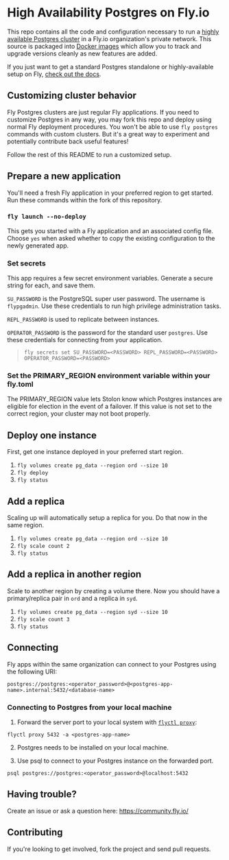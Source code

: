 # High Availability Postgres on Fly.io

This repo contains all the code and configuration necessary to run a [highly available Postgres cluster](https://fly.io/docs/postgres/) in a Fly.io organization's private network. This source is packaged into [Docker images](https://hub.docker.com/r/flyio/postgres-ha/tags) which allow you to track and upgrade versions cleanly as new features are added.

If you just want to get a standard Postgres standalone or highly-available setup on Fly, [check out the docs](https://fly.io/docs/postgres/).
## Customizing cluster behavior

Fly Postgres clusters are just regular Fly applications. If you need to customize Postgres in any way, you may fork this repo and deploy using normal Fly deployment procedures. You won't be able to use `fly postgres` commands with custom clusters. But it's a great way to experiment and potentially contribute back useful features!

Follow the rest of this README to run a customized setup.
## Prepare a new application

You'll need a fresh Fly application in your preferred region to get started. Run these commands within the fork of this repository.
### `fly launch --no-deploy`
This gets you started with a Fly application and an associated config file.
Choose `yes` when asked whether to copy the existing configuration to the newly generated app.

### Set secrets
This app requires a few secret environment variables. Generate a secure string for each, and save them.

`SU_PASSWORD` is the PostgreSQL super user password. The username is `flypgadmin`. Use these credentials to run high privilege administration tasks.

`REPL_PASSWORD` is used to replicate between instances.

`OPERATOR_PASSWORD` is the password for the standard user `postgres`. Use these credentials for connecting from your application.

> `fly secrets set SU_PASSWORD=<PASSWORD> REPL_PASSWORD=<PASSWORD> OPERATOR_PASSWORD=<PASSWORD>`

### Set the PRIMARY_REGION environment variable within your fly.toml 
The PRIMARY_REGION value lets Stolon know which Postgres instances are eligible for election in the event of a failover.  If this value is not set to the correct region, your cluster may not boot properly.   

## Deploy one instance

First, get one instance deployed in your preferred start region.

1. `fly volumes create pg_data --region ord --size 10`
2. `fly deploy`
3. `fly status`

## Add a replica

Scaling up will automatically setup a replica for you. Do that now in the same region.

1. `fly volumes create pg_data --region ord --size 10`
2. `fly scale count 2`
3. `fly status`

## Add a replica in another region

Scale to another region by creating a volume there. Now you should have a primary/replica pair in `ord` and a replica in `syd`.

1. `fly volumes create pg_data --region syd --size 10`
2. `fly scale count 3`
3. `fly status`

## Connecting

Fly apps within the same organization can connect to your Postgres using the following URI:

```
postgres://postgres:<operator_password>@<postgres-app-name>.internal:5432/<database-name>
```

### Connecting to Postgres from your local machine

1. Forward the server port to your local system with [`flyctl proxy`](https://fly.io/docs/flyctl/proxy/):

```
flyctl proxy 5432 -a <postgres-app-name>
```

2. Postgres needs to be installed on your local machine.

3. Use psql to connect to your Postgres instance on the forwarded port.

```
psql postgres://postgres:<operator_password>@localhost:5432
```

## Having trouble?

Create an issue or ask a question here: https://community.fly.io/


## Contributing
If you're looking to get involved, fork the project and send pull requests.
